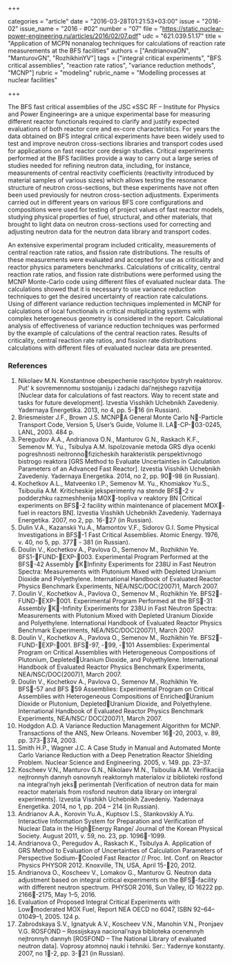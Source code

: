 +++

categories = "article"
date = "2016-03-28T01:21:53+03:00"
issue = "2016-02"
issue_name = "2016 - #02"
number = "07"
file = "https://static.nuclear-power-engineering.ru/articles/2016/02/07.pdf"
udc = "621.039.51.17"
title = "Application of MCPN nonanalog techniques for calculations of reaction rate measurements at the BFS facilities"
authors = ["AndrianovaON", "ManturovGN", "RozhikhinYV"]
tags = ["integral critical experiments", "BFS critical assemblies", "reaction rate ratios", "variance reduction methods", "MCNP"]
rubric = "modeling"
rubric_name = "Modelling processes at nuclear facilities"

+++

The BFS fast critical assemblies of the JSC «SSC RF – Institute for Physics and Power Engineering» are a unique experimental base for measuring different reactor functionals required to clarify and justify expected evaluations of both reactor core and ex-core characteristics. 
For years the data obtained on BFS integral critical experiments have been widely used to test and improve neutron cross-sections libraries and transport codes used for applications on fast reactor core design studies. 
Critical experiments  performed at the BFS facilities provide a way to carry out a large series of studies needed for refining neutron data, including, for instance, measurements of central reactivity coefficients (reactivity introduced by material samples of various sizes) which allows testing the resonance structure of neutron cross-sections, but these experiments have not often been used previously for neutron cross-section adjustments. 
Experiments carried out in different years on various BFS core configurations and compositions were used for testing of project values of fast reactor models, studying physical properties of fuel, structural, and other materials, that brought to light data on neutron cross-sections used for correcting and adjusting neutron data for the neutron data library and transport codes.

An extensive experimental program included criticality, measurements of central reaction rate ratios, and fission rate distributions. 
The results of these measurements were evaluated and accepted for use as criticality and reactor physics parameters benchmarks. 
Calculations of criticality, central reaction rate ratios, and fission rate
distributions were performed using the MCNP Monte-Carlo code using different files of evaluated nuclear data. 
The calculations showed that it is necessary to use variance reduction techniques to get the desired uncertainty of reaction rate calculations. 
Using of different variance reduction techniques implemented in MCNP for calculations of local functionals in critical multiplicating systems with complex heterogeneous geometry is considered in the report. 
Calculational analysis of effectiveness of variance reduction techniques was performed by the example of calculations of the central reaction rates. 
Results of criticality, central reaction rate ratios, and fission rate distributions calculations with different files of evaluated nuclear data are presented.

### References

1. Nikolaev M.N. Konstantnoe obespechenie raschjotov bystryh reaktorov. Put’ k
sovremennomu sostojaniju i zadachi dal’nejshego razvitija [Nuclear data for calculations of fast reactors. Way to recent state and tasks for future development]. Izvestia Visshikh Uchebnikh Zavedeniy. Yadernaya Energetika. 2013, no 4, pp. 5-16 (in Russian).
2. Briesmeister J.F., Brown J.S. MCNPA General Monte Carlo N-Particle Transport Code, Version 5, User’s Guide, Volume II. LA-CP-03-0245, LANL, 2003. 484 p.
3. Peregudov A.A., Andrianova O.N., Manturov G.N., Raskach K.F., Semenov M. Yu., Tsibulya A.M. Ispolzovanie metoda GRS dlya ocenki pogreshnosti neitronnofizicheskih harakteristik perspektivnogo bistrogo reaktora [GRS Method to Evaluate Uncertainties in Calculation Parameters of an Advanced Fast Reactor]. Izvestia Visshikh Uchebnikh Zavedeniy. Yadernaya
Energetika. 2014, no 2, pp. 90-98 (in Russian).
4. Kochetkov A.L., Matveenko I.P., Semenov M. Yu., Khomiakov Yu.S., Tsiboulia A.M. Kriticheskie jeksperimenty na stende BFS-2 v podderzhku razmeshhenija MOX-topliva v reaktory BN [Critical experiments on BFS-2 facility within maintenance of placement MOX-fuel in reactors BN]. Izvestia Visshikh Uchebnikh Zavedeniy. Yadernaya Energetika. 2007, no 2, pp. 16-27 (in Russian).
5. Dulin V.A., Kazanskii Yu.A., Mamontov V.F., Sidorov G.I. Some Physical Investigations in BFS-1 Fast Critical Assemblies. Atomic Energy. 1976, v. 40, no 5, pp. 377 - 381 (in Russian).
6. Doulin V., Kochetkov A., Pavlova O., Semenov M., Rozhikhin Ye. BFS1-FUND-EXP-003. Experimental Program Performed at the BFS-42 Assembly  KInfinity Experiments for 238U in Fast Neutron Spectra: Measurements with Plutonium Mixed with Depleted Uranium Dioxide and Polyethylene. International Handbook of Evaluated Reactor Physics Benchmark Experiments, NEA/NSC/DOC(2007)1, March 2007.
7. Doulin V., Kochetkov A., Pavlova O., Semenov M., Rozhikhin Ye. BFS2-FUND-EXP-001. Experimental Program Performed at the BFS-31 Assembly  K-Infinity Experiments for 238U in Fast Neutron Spectra: Measurements with Plutonium Mixed with Depleted Uranium Dioxide and Polyethylene. International Handbook of Evaluated Reactor Physics Benchmark Experiments, NEA/NSC/DOC(2007)1, March 2007.
8. Doulin V., Kochetkov A., Pavlova O., Semenov M., Rozhikhin Ye. BFS2-FUND-EXP-001. BFS-97, -99, -101 Assemblies: Experimental Program on Critical Assemblies with Heterogeneous Compositions of Plutonium, DepletedUranium Dioxide, and Polyethylene. International Handbook of Evaluated Reactor Physics Benchmark Experiments, NEA/NSC/DOC(2007)1, March 2007.
9. Doulin V., Kochetkov A., Pavlova O., Semenov M., Rozhikhin Ye. BFS-57 and BFS 59 Assemblies: Experimental Program on Critical Assemblies with Heterogeneous Compositions of EnrichedUranium Dioxide or Plutonium, DepletedUranium Dioxide, and Polyethylene. International Handbook of Evaluated Reactor Physics Benchmark Experiments, NEA/NSC/ DOC(2007)1, March 2007.
10. Hodgdon A.D. A Variance Reduction Management Algorithm for MCNP. Transactions of the ANS, New Orleans. November 16-20, 2003, v. 89, pp. 373-374, 2003.
11. Smith H.P., Wagner J.C. A Case Study in Manual and Automated Monte Carlo Variance Reduction with a Deep Penetration Reactor Shielding Problem. Nuclear Science and Engineering. 2005, v. 149. pp. 23–37.
12. Koscheev V.N., Manturov G.N., Nikolaev M.N., Tsiboulia A.M. Verifikacija nejtronnyh dannyh osnovnyh reaktornyh materialov iz biblioteki rosfond na integral’nyh jeks perimentah [Verification of neutron data for main reactor materials from rosfond neutron data library on intergral experiments]. Izvestia Visshikh Uchebnikh Zavedeniy. Yadernaya Energetika. 2014, no 1, pp. 204 – 214 (in Russian).
13. Andrianov A.A., Korovin Yu.A., Kuptsov I.S., Stankovskiy A.Yu. Interactive Information System for Preparation and Verification of Nuclear Data in the HighEnergy Range/ Journal of the Korean Physical Society. August 2011, v. 59, no. 23, pp. 1096-1099.
14. Andrianova O., Peregudov A., Raskach K., Tsibulya A. Application of GRS Method to Evaluation of Uncertainties of Calculation Parameters of Perspective Sodium-Cooled Fast Reactor // Proc. Int. Conf. on Reactor Physics PHYSOR 2012. Knoxville, TN, USA, April 15-20, 2012.
15. Andrianova O., Koscheev V., Lomakov G., Manturov G. Neutron data adjustment based on integral critical experiments on the BFS-facility with different neutron spectrum. PHYSOR 2016, Sun Valley, ID 16222 pp. 2166-2175, May 1–5, 2016.
16. Evaluation of Proposed Integral Critical Experiments with Lowmoderated MOX Fuel, Report NEA OECD no 6047, ISBN 92–64–01049–1, 2005. 124 p.
17. Zabrodskaya S.V., Ignatyuk A.V., Koscheev V.N., Manohin V.N., Pronjaev V.G. ROSFOND – Rossijskaya nacional’naya biblioteka ocenennyh nejtronnyh dannyh [ROSFOND – The National Library of evaluated neutron data]. Voprosy atomnoj nauki i tehniki. Ser.: Yadernye konstanty. 2007, no 1-2, pp. 3-21 (in Russian).